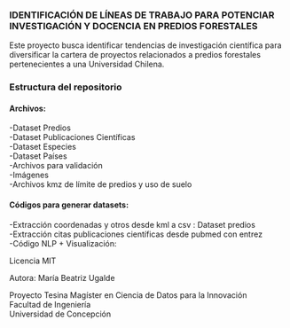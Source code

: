 ### IDENTIFICACIÓN DE LÍNEAS DE TRABAJO PARA POTENCIAR INVESTIGACIÓN Y DOCENCIA EN PREDIOS FORESTALES

Este proyecto busca identificar tendencias de investigación científica para diversificar la cartera de proyectos relacionados a predios forestales pertenecientes a una Universidad Chilena.

### Estructura del repositorio

#### Archivos: 
-Dataset Predios  
-Dataset Publicaciones Científicas  
-Dataset Especies  
-Dataset Países  
-Archivos para validación  
-Imágenes  
-Archivos kmz de límite de predios y uso de suelo  

#### Códigos para generar datasets:
-Extracción coordenadas y otros desde kml a csv : Dataset predios  
-Extracción citas publicaciones científicas desde pubmed con entrez  
-Código NLP + Visualización:  


Licencia MIT

Autora: María Beatriz Ugalde

Proyecto Tesina Magíster en Ciencia de Datos para la Innovación  
Facultad de Ingeniería  
Universidad de Concepción  

